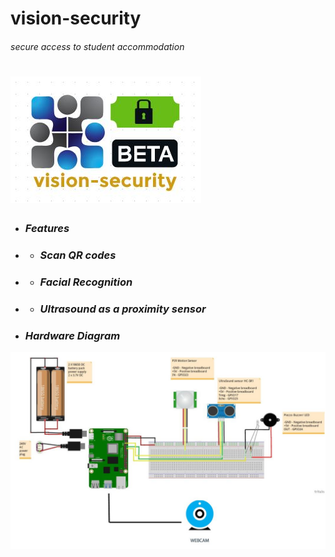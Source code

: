 # vision-security
###### secure access to student accommodation
![](static/images/logo.jpeg)
======
- ### *Features*
- - ### *Scan QR codes*
- - ### *Facial Recognition*
- - ### *Ultrasound as a proximity sensor*
- ### *Hardware Diagram*
![](static/images/fritzing_diagram.jpg)